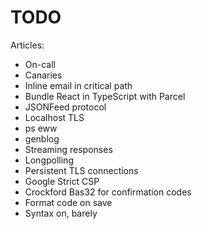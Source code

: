 # TODO

Articles:

* On-call
* Canaries
* Inline email in critical path
* Bundle React in TypeScript with Parcel
* JSONFeed protocol
* Localhost TLS
* ps eww
* genblog
* Streaming responses
* Longpolling
* Persistent TLS connections
* Google Strict CSP
* Crockford Bas32 for confirmation codes
* Format code on save
* Syntax on, barely
